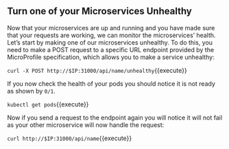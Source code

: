 ## Turn one of your Microservices Unhealthy

Now that your microservices are up and running and you have made sure that your requests are working, we can monitor the microservices’ health. Let’s start by making one of our microservices unhealthy. To do this, you need to make a POST request to a specific URL endpoint provided by the MicroProfile specification, which allows you to make a service unhealthy:

`curl -X POST http://$IP:31000/api/name/unhealthy`{{execute}}

If you now check the health of your pods you should notice it is not ready as shown by `0/1`.

`kubectl get pods`{{execute}}

Now if you send a request to the endpoint again you will notice it will not fail as your other microservice will now handle the request:

`curl http://$IP:31000/api/name`{{execute}}
